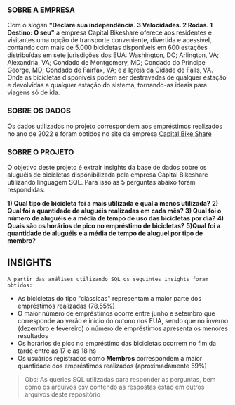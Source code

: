 ### SOBRE A EMPRESA

Com o slogan **"Declare sua independência. 3 Velocidades. 2 Rodas. 1 Destino: O seu"** a empresa Capital Bikeshare oferece aos residentes e visitantes uma opção de transporte conveniente, divertida e acessível, contando com mais de 5.000 bicicletas disponíveis em 600 estações distribuídas em sete jurisdições dos EUA: Washington, DC; Arlington, VA; Alexandria, VA; Condado de Montgomery, MD; Condado do Príncipe George, MD; Condado de Fairfax, VA; e a Igreja da Cidade de Falls, VA. Onde as bicicletas disponíveis podem ser destravadas de qualquer estação e devolvidas a qualquer estação do sistema, tornando-as ideais para viagens só de ida.

### SOBRE OS DADOS

Os dados utilizados no projeto correspondem aos empréstimos realizados no ano de 2022 e foram obtidos no site da empresa [Capital Bike Share](https://s3.amazonaws.com/capitalbikeshare-data/index.html)

### SOBRE O PROJETO

O objetivo deste projeto é extrair insights da base de dados sobre os aluguéis de bicicletas disponibilizada  pela empresa Capital Bikeshare utilizando linguagem SQL. Para isso as 5 perguntas abaixo foram respondidas:

**1) Qual tipo de bicicleta foi a mais utilizada e qual a menos utilizada?**
**2) Qual foi a quantidade de aluguéis realizadas em cada mês?**
**3) Qual foi o número de aluguéis e a média de tempo de uso das bicicletas por dia?**
**4) Quais são os horários de pico no empréstimo de bicicletas?**
**5)Qual foi a quantidade de aluguéis e a média de tempo de aluguel por tipo de membro?**

## INSIGHTS

    A partir das análises utilizando SQL os seguintes insights foram obtidos:
* As bicicletas do tipo "clássicas" representam a maior parte dos empréstimos realizadas (78,55%)
* O maior número de empréstimos ocorre entre junho e setembro que corresponde ao verão e início do outono nos EUA, sendo que no inverno (dezembro e fevereiro) o número de empréstimos apresenta os menores resultados
* Os horários de pico no empréstimo das bicicletas ocorrem no fim da tarde entre as 17 e as 18 hs
* Os usuários registrados como **Membros** correspondem a maior quantidade dos empréstimos realizados (aproximadamente 59%)

>Obs: As queries SQL utilizadas para responder as perguntas, bem como os arquivos csv contendo as respostas estão em outros arquivos deste repositório